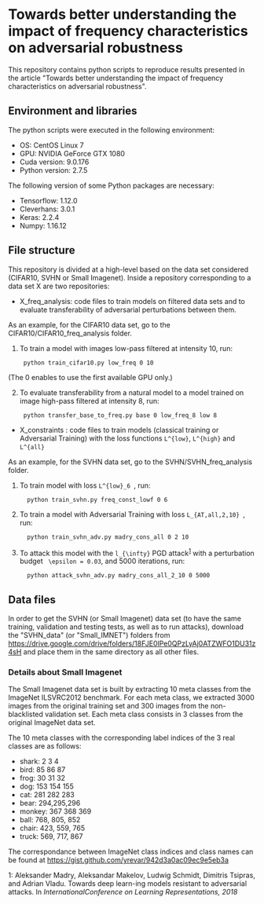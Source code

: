 # Towards better understanding the impact of frequency characteristics on adversarial robustness

This repository contains python scripts to reproduce results presented in the article "Towards better understanding the impact of frequency characteristics on adversarial robustness".

## Environment and libraries

The python scripts were executed in the following environment:

* OS: CentOS Linux 7
* GPU: NVIDIA GeForce GTX 1080 
* Cuda version: 9.0.176
* Python version: 2.7.5

The following version of some Python packages are necessary: 

* Tensorflow: 1.12.0
* Cleverhans: 3.0.1
* Keras: 2.2.4
* Numpy: 1.16.12


## File structure

This repository is divided at a high-level based on the data set considered (CIFAR10, SVHN or Small Imagenet). Inside a repository corresponding to a data set X are two repositories:
- X_freq_analysis: code files to train models on filtered data sets and to evaluate transferability of adversarial perturbations between them.

As an example, for the CIFAR10 data set, go to the CIFAR10/CIFAR10_freq_analysis folder.

1. To train a model with images low-pass filtered at intensity 10, run:

        python train_cifar10.py low_freq 0 10 
    
(The 0 enables to use the first available GPU only.)

2. To evaluate transferability from a natural model to a model trained on image high-pass filtered at intensity 8, run:
 
        python transfer_base_to_freq.py base 0 low_freq_8 low 8

- X_constraints : code files to train models (classical training or Adversarial Training) with the loss functions ```L^{low}```, ```L^{high}``` and ```L^{all}```

As an example, for the SVHN data set, go to the SVHN/SVHN_freq_analysis folder.

1. To train model with loss ```L^{low}_6 ```,  run:

         python train_svhn.py freq_const_lowf 0 6

2. To train a model with Adversarial Training with loss ```L_{AT,all,2,10} ```, run:

         python train_svhn_adv.py madry_cons_all 0 2 10
   
3. To attack this model with the ```l_{\infty}``` PGD attack<sup>[1](#madry_pgd)</sup> with a perturbation budget ``` \epsilon = 0.03```, and 5000 iterations,
run:

         python attack_svhn_adv.py madry_cons_all_2_10 0 5000


## Data files

In order to get the SVHN (or Small Imagenet) data set (to have the same training, validation and testing tests, as well as to run attacks), download the "SVHN_data" (or "Small_IMNET") folders from https://drive.google.com/drive/folders/18FJE0lPe0QPzLyAj0ATZWFO1DU31z4sH and place them in the same directory as all other files.


### Details about Small Imagenet
The Small Imagenet data set is built by extracting 10 meta classes from the ImageNet ILSVRC2012 benchmark. For each meta class, we extracted 3000 images from the original training set and 300 images from the non-blacklisted validation set.
Each meta class consists in 3 classes from the original ImageNet data set.

The 10 meta classes with the corresponding label indices of the 3 real classes are as follows:
* shark: 2 3 4
* bird: 85 86 87
* frog: 30 31 32
* dog: 153 154 155
* cat: 281 282 283
* bear: 294,295,296
* monkey: 367 368 369
* ball: 768, 805, 852
* chair: 423, 559, 765
* truck: 569, 717, 867

The correspondance between ImageNet class indices and class names can be found at https://gist.github.com/yrevar/942d3a0ac09ec9e5eb3a




<a name="madry_pgd">1</a>: Aleksander Madry,  Aleksandar Makelov,  Ludwig Schmidt, Dimitris Tsipras, and Adrian Vladu. Towards deep learn-ing models resistant to adversarial attacks. In *InternationalConference on Learning Representations, 2018*
